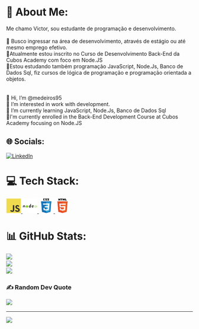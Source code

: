 # 💫 About Me:
 Me chamo Victor, sou estudante de programação e desenvolvimento.<br><br>👀 Busco ingressar na área de desenvolvimento, através de estágio ou até mesmo emprego efetivo.<br>🌱Atualmente estou inscrito no Curso de Desenvolvimento Back-End da Cubos Academy com foco em Node.JS<br>🌱Estou estudando também programação JavaScript, Node.Js, Banco de Dados Sql, fiz cursos de lógica de programação e programação orientada a objetos.<br><br><br>👋 Hi, I’m @medeiros95<br>👀 I’m interested in work with development.<br>🌱 I’m currently learning JavaScript, Node.Js, Banco de Dados Sql <br>🌱I'm currently enrolled in the Back-End Development Course at Cubos Academy focusing on Node.JS<br>


## 🌐 Socials:
[![LinkedIn](https://img.shields.io/badge/LinkedIn-%230077B5.svg?logo=linkedin&logoColor=white)](https://www.linkedin.com/in/vi-medeiros/) 

# 💻 Tech Stack:

<a href="https://developer.mozilla.org/en-US/docs/Web/JavaScript" target="_blank" rel="noreferrer"> <img src="https://raw.githubusercontent.com/devicons/devicon/master/icons/javascript/javascript-original.svg" alt="javascript" width="40" height="40"/> </a> <a href="https://nodejs.org" target="_blank" rel="noreferrer"> <img src="https://raw.githubusercontent.com/devicons/devicon/master/icons/nodejs/nodejs-original-wordmark.svg" alt="nodejs" width="40" height="40"/> </a>
<a href="https://www.w3schools.com/css/" target="_blank" rel="noreferrer"> <img src="https://raw.githubusercontent.com/devicons/devicon/master/icons/css3/css3-original-wordmark.svg" alt="css3" width="40" height="40"/> </a> <a href="https://www.w3.org/html/" target="_blank" rel="noreferrer"> <img src="https://raw.githubusercontent.com/devicons/devicon/master/icons/html5/html5-original-wordmark.svg" alt="html5" width="40" height="40"/> </a> 
# 📊 GitHub Stats:
![](https://github-readme-stats.vercel.app/api?username=medeiros95&theme=vision-friendly-dark&hide_border=false&include_all_commits=true&count_private=true)<br/>
![](https://github-readme-streak-stats.herokuapp.com/?user=medeiros95&theme=vision-friendly-dark&hide_border=false)<br/>
![](https://github-readme-stats.vercel.app/api/top-langs/?username=medeiros95&theme=vision-friendly-dark&hide_border=false&include_all_commits=true&count_private=true&layout=compact)

### ✍️ Random Dev Quote
![](https://quotes-github-readme.vercel.app/api?type=horizontal&theme=tokyonight)

---
[![](https://visitcount.itsvg.in/api?id=medeiros95&icon=2&color=3)](https://visitcount.itsvg.in)

<!-- Proudly created with GPRM ( https://gprm.itsvg.in ) -->
